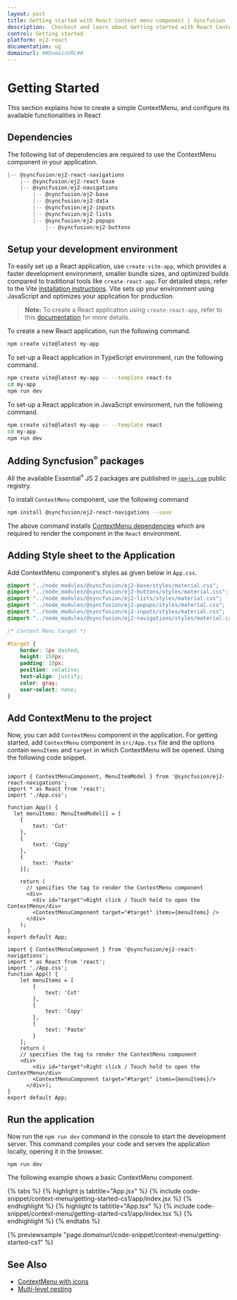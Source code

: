 ```yaml
---
layout: post
title: Getting started with React Context menu component | Syncfusion
description:  Checkout and learn about Getting started with React Context menu component of Syncfusion Essential JS 2 and more details.
control: Getting started 
platform: ej2-react
documentation: ug
domainurl: ##DomainURL##
---
```

# Getting Started

This section explains how to create a simple ContextMenu, and configure its available functionalities in React

## Dependencies

The following list of dependencies are required to use the ContextMenu component in your application.

```javascript
|-- @syncfusion/ej2-react-navigations
    |-- @syncfusion/ej2-react-base
    |-- @syncfusion/ej2-navigations
        |-- @syncfusion/ej2-base
        |-- @syncfusion/ej2-data
        |-- @syncfusion/ej2-inputs
        |-- @syncfusion/ej2-lists
        |-- @syncfusion/ej2-popups
            |-- @syncfusion/ej2-buttons
```

## Setup your development environment

To easily set up a React application, use `create-vite-app`, which provides a faster development environment, smaller bundle sizes, and optimized builds compared to traditional tools like `create-react-app`. For detailed steps, refer to the Vite [installation instructions](https://vitejs.dev/guide/). Vite sets up your environment using JavaScript and optimizes your application for production.

> **Note:**  To create a React application using `create-react-app`, refer to this [documentation](https://ej2.syncfusion.com/react/documentation/getting-started/create-app) for more details.

To create a new React application, run the following command.

```bash
npm create vite@latest my-app
```
To set-up a React application in TypeScript environment, run the following command.

```bash
npm create vite@latest my-app -- --template react-ts
cd my-app
npm run dev
```
To set-up a React application in JavaScript environment, run the following command.

```bash
npm create vite@latest my-app -- --template react
cd my-app
npm run dev
```

## Adding Syncfusion<sup style="font-size:70%">&reg;</sup> packages

All the available Essential<sup style="font-size:70%">&reg;</sup> JS 2 packages are published in [`npmjs.com`](https://www.npmjs.com/~syncfusionorg) public registry.

To install `ContextMenu` component, use the following command

```bash
npm install @syncfusion/ej2-react-navigations --save
```

The above command installs [ContextMenu dependencies](./getting-started#dependencies) which are required to render the component in the `React` environment.

## Adding Style sheet to the Application

Add ContextMenu component's styles as given below in `App.css`.

```css
@import "../node_modules/@syncfusion/ej2-base/styles/material.css";
@import "../node_modules/@syncfusion/ej2-buttons/styles/material.css";
@import "../node_modules/@syncfusion/ej2-lists/styles/material.css";
@import "../node_modules/@syncfusion/ej2-popups/styles/material.css";
@import "../node_modules/@syncfusion/ej2-inputs/styles/material.css";
@import "../node_modules/@syncfusion/ej2-navigations/styles/material.css";

/* Context Menu target */

#target {
    border: 1px dashed;
    height: 150px;
    padding: 10px;
    position: relative;
    text-align: justify;
    color: gray;
    user-select: none;
}

```

## Add ContextMenu to the project

Now, you can add `ContextMenu` component in the application. For getting started, add `ContextMenu` component in `src/App.tsx` file and the options contain `menuItems` and `target` in which ContextMenu will be opened. Using the following code snippet.



```tsx

import { ContextMenuComponent, MenuItemModel } from '@syncfusion/ej2-react-navigations';
import * as React from 'react';
import './App.css';

function App() {
  let menuItems: MenuItemModel[] = [
    {
        text: 'Cut'
    },
    {
        text: 'Copy'
    },
    {
        text: 'Paste'
    }];

    return (
      // specifies the tag to render the ContextMenu component
      <div>
        <div id="target">Right click / Touch hold to open the ContextMenu</div>
        <ContextMenuComponent target="#target" items={menuItems} />
      </div>
    );
}
export default App;  
```

```tsx
import { ContextMenuComponent } from '@syncfusion/ej2-react-navigations';
import * as React from 'react';
import './App.css';
function App() {
    let menuItems = [
        {
            text: 'Cut'
        },
        {
            text: 'Copy'
        },
        {
            text: 'Paste'
        }
    ];
    return (
    // specifies the tag to render the ContextMenu component
    <div>
        <div id="target">Right click / Touch hold to open the ContextMenu</div>
        <ContextMenuComponent target="#target" items={menuItems}/>
      </div>);
}
export default App;
```

## Run the application

Now run the `npm run dev` command in the console to start the development server. This command compiles your code and serves the application locally, opening it in the browser.

```
npm run dev
```

The following example shows a basic ContextMenu component.

{% tabs %}
{% highlight js tabtitle="App.jsx" %}
{% include code-snippet/context-menu/getting-started-cs1/app/index.jsx %}
{% endhighlight %}
{% highlight ts tabtitle="App.tsx" %}
{% include code-snippet/context-menu/getting-started-cs1/app/index.tsx %}
{% endhighlight %}
{% endtabs %}

 {% previewsample "page.domainurl/code-snippet/context-menu/getting-started-cs1" %}

## See Also

* [ContextMenu with icons](./icons-and-navigation#icons)
* [Multi-level nesting](./template#multilevel-nesting)